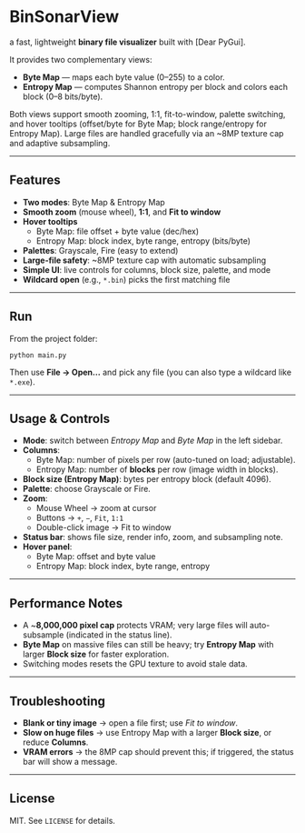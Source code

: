 # BinSonarView
a fast, lightweight **binary file visualizer** built with [Dear PyGui]. 

It provides two complementary views:

- **Byte Map** — maps each byte value (0–255) to a color.
- **Entropy Map** — computes Shannon entropy per block and colors each block (0–8 bits/byte).

Both views support smooth zooming, 1:1, fit-to-window, palette switching, and hover tooltips (offset/byte for Byte Map; block range/entropy for Entropy Map). Large files are handled gracefully via an ~8MP texture cap and adaptive subsampling.

---

## Features

- **Two modes**: Byte Map & Entropy Map  
- **Smooth zoom** (mouse wheel), **1:1**, and **Fit to window**  
- **Hover tooltips**  
  - Byte Map: file offset + byte value (dec/hex)  
  - Entropy Map: block index, byte range, entropy (bits/byte)  
- **Palettes**: Grayscale, Fire (easy to extend)  
- **Large-file safety**: ~8MP texture cap with automatic subsampling  
- **Simple UI**: live controls for columns, block size, palette, and mode  
- **Wildcard open** (e.g., `*.bin`) picks the first matching file  

---

## Run

From the project folder:

    python main.py

Then use **File → Open…** and pick any file (you can also type a wildcard like `*.exe`).

---

## Usage & Controls

- **Mode**: switch between *Entropy Map* and *Byte Map* in the left sidebar.  
- **Columns**:
  - Byte Map: number of pixels per row (auto-tuned on load; adjustable).
  - Entropy Map: number of **blocks** per row (image width in blocks).
- **Block size (Entropy Map)**: bytes per entropy block (default 4096).  
- **Palette**: choose Grayscale or Fire.  
- **Zoom**:
  - Mouse Wheel → zoom at cursor  
  - Buttons → `+`, `−`, `Fit`, `1:1`  
  - Double-click image → Fit to window  
- **Status bar**: shows file size, render info, zoom, and subsampling note.  
- **Hover panel**:
  - Byte Map: offset and byte value
  - Entropy Map: block index, byte range, entropy

---

## Performance Notes

- A ~**8,000,000 pixel cap** protects VRAM; very large files will auto-subsample (indicated in the status line).
- **Byte Map** on massive files can still be heavy; try **Entropy Map** with larger **Block size** for faster exploration.
- Switching modes resets the GPU texture to avoid stale data.

---

## Troubleshooting

- **Blank or tiny image** → open a file first; use *Fit to window*.  
- **Slow on huge files** → use Entropy Map with a larger **Block size**, or reduce **Columns**.  
- **VRAM errors** → the 8MP cap should prevent this; if triggered, the status bar will show a message.

---

## License

MIT. See `LICENSE` for details.
